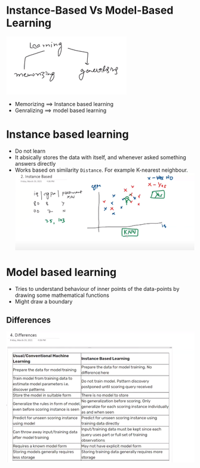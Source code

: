 # Instance-Based Vs Model-Based Learning

!["Types of Learning"](./LEArning.png)

- Memorizing ==> Instance based learning
- Genralizing ==> model based learning

# Instance based learning

- Do not learn
- It absically stores the data with itself, and whenever asked something answers directly
- Works based on similarity `Distance`. For example K-nearest neighbour.
![Instance based](./instance.png)


# Model based learning

- Tries to understand behaviour of inner points of the data-points by drawing some mathematical functions
- Might draw a boundary


## Differences

![Differences](./Diff.png)